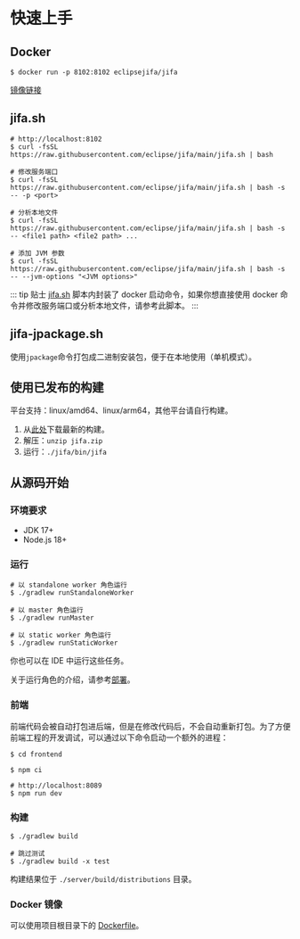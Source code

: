 # 快速上手

## Docker

```shell
$ docker run -p 8102:8102 eclipsejifa/jifa
```

[镜像链接](https://hub.docker.com/r/eclipsejifa/jifa/tags)

## jifa.sh

```shell
# http://localhost:8102
$ curl -fsSL https://raw.githubusercontent.com/eclipse/jifa/main/jifa.sh | bash

# 修改服务端口
$ curl -fsSL https://raw.githubusercontent.com/eclipse/jifa/main/jifa.sh | bash -s -- -p <port>

# 分析本地文件
$ curl -fsSL https://raw.githubusercontent.com/eclipse/jifa/main/jifa.sh | bash -s -- <file1 path> <file2 path> ...

# 添加 JVM 参数
$ curl -fsSL https://raw.githubusercontent.com/eclipse/jifa/main/jifa.sh | bash -s -- --jvm-options "<JVM options>"
```

::: tip 贴士
[jifa.sh](https://github.com/eclipse/jifa/blob/main/jifa.sh) 脚本内封装了 docker 启动命令，如果你想直接使用 docker
命令并修改服务端口或分析本地文件，请参考此脚本。
:::

## jifa-jpackage.sh

使用`jpackage`命令打包成二进制安装包，便于在本地使用（单机模式）。

## 使用已发布的构建

平台支持：linux/amd64、linux/arm64，其他平台请自行构建。

1. 从[此处](https://github.com/eclipse/jifa/releases)下载最新的构建。
2. 解压：`unzip jifa.zip`
3. 运行：`./jifa/bin/jifa`

## 从源码开始

### 环境要求

- JDK 17+
- Node.js 18+

### 运行

```shell
# 以 standalone worker 角色运行 
$ ./gradlew runStandaloneWorker

# 以 master 角色运行
$ ./gradlew runMaster

# 以 static worker 角色运行
$ ./gradlew runStaticWorker
```

你也可以在 IDE 中运行这些任务。

关于运行角色的介绍，请参考[部署](./deployment.md)。

### 前端

前端代码会被自动打包进后端，但是在修改代码后，不会自动重新打包。为了方便前端工程的开发调试，可以通过以下命令启动一个额外的进程：

```shell
$ cd frontend

$ npm ci

# http://localhost:8089
$ npm run dev
```

### 构建

```shell
$ ./gradlew build

# 跳过测试
$ ./gradlew build -x test
```

构建结果位于 `./server/build/distributions` 目录。

### Docker 镜像

可以使用项目根目录下的 [Dockerfile](https://github.com/eclipse/jifa/blob/main/Dockerfile)。